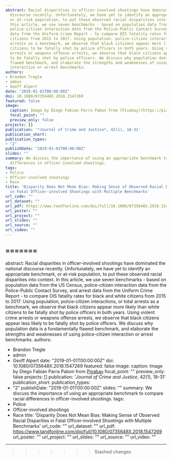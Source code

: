 ```yaml
---
abstract: Racial disparities in officer-involved shootings have dominated the national
  discourse recently. Unfortunately, we have yet to identify an appropriate benchmark,
  or at-risk population, to put these observed racial disparities into context. In
  this article, we use seven benchmarks - based on population data from the US Census,
  police-citizen interaction data from the Police-Public Contact Survey, and arrest
  data from the Uniform Crime Report - to compare OIS fatality rates for black and white
  citizens from 2015 to 2017. Using population, police-citizen interactions, or total
  arrests as a benchmark, we observe that black citizens appear more likely than white
  citizens to be fatally shot by police officers in both years. Using violent crime
  arrests or weapons offense arrests, we observe that black citizens appear less likely
  to be fatally shot by police officers. We discuss why population data is a fundamentally
  flawed benchmark, and elaborate the strengths and weaknesses of using police-citizen
  interaction or arrest benchmarks.
authors:
- Brandon Tregle
- admin
- Geoff Alpert
date: "2019-01-01T00:00:00Z"
doi: 10.1080/0735648X.2018.1547269
featured: false
image:
  caption: Image by Diego Fabian Parra Pabon from [Pixabay](https://pixabay.com/photos/car-police-cars-caravan-sirens-red-1531277/)
  focal_point: ""
  preview_only: false
projects: []
publication: '*Journal of Crime and Justice*, 42(1), 18-31'
publication_short: 
publication_types:
- "2"
publishDate: "2019-01-01T00:00:00Z"
slides: ""
summary: We discuss the importance of using an appropriate benchmark to compare racial
  differences in officer-involved shootings.
tags:
- Police
- Officer-involved shootings
- Race
title: 'Disparity Does Not Mean Bias: Making Sense of Observed Racial Disparities
  in Fatal Officer-involved Shootings with Multiple Benchmarks'
url_code: ""
url_dataset: ""
url_pdf: https://www.tandfonline.com/doi/full/10.1080/0735648X.2018.1547269
url_poster: ""
url_project: ""
url_slides: ""
url_source: ""
url_video: ""
---
```


=======
---
abstract: Racial disparities in officer-involved shootings have dominated the national
  discourse recently. Unfortunately, we have yet to identify an appropriate benchmark,
  or at-risk population, to put these observed racial disparities into context. In
  this article, we use seven benchmarks - based on population data from the US Census,
  police-citizen interaction data from the Police-Public Contact Survey, and arrest
  data from the Uniform Crime Report - to compare OIS fatality rates for black and white
  citizens from 2015 to 2017. Using population, police-citizen interactions, or total
  arrests as a benchmark, we observe that black citizens appear more likely than white
  citizens to be fatally shot by police officers in both years. Using violent crime
  arrests or weapons offense arrests, we observe that black citizens appear less likely
  to be fatally shot by police officers. We discuss why population data is a fundamentally
  flawed benchmark, and elaborate the strengths and weaknesses of using police-citizen
  interaction or arrest benchmarks.
authors:
- Brandon Tregle
- admin
- Geoff Alpert
date: "2019-01-01T00:00:00Z"
doi: 10.1080/0735648X.2018.1547269
featured: false
image:
  caption: Image by Diego Fabian Parra Pabon from [Pixabay](https://pixabay.com/photos/car-police-cars-caravan-sirens-red-1531277/)
  focal_point: ""
  preview_only: false
projects: []
publication: '*Journal of Crime and Justice*, 42(1), 18-31'
publication_short: 
publication_types:
- "2"
publishDate: "2019-01-01T00:00:00Z"
slides: ""
summary: We discuss the importance of using an appropriate benchmark to compare racial
  differences in officer-involved shootings.
tags:
- Police
- Officer-involved shootings
- Race
title: 'Disparity Does Not Mean Bias: Making Sense of Observed Racial Disparities
  in Fatal Officer-involved Shootings with Multiple Benchmarks'
url_code: ""
url_dataset: ""
url_pdf: https://www.tandfonline.com/doi/full/10.1080/0735648X.2018.1547269
url_poster: ""
url_project: ""
url_slides: ""
url_source: ""
url_video: ""
---

>>>>>>> Stashed changes
